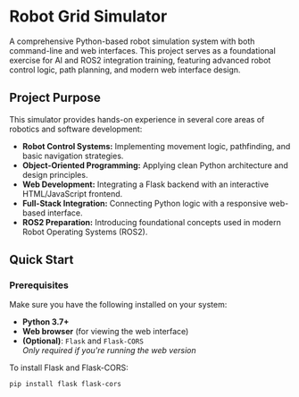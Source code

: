 # Robot Grid Simulator
A comprehensive Python-based robot simulation system with both command-line and web interfaces. This project serves as a foundational exercise for AI and ROS2 integration training, featuring advanced robot control logic, path planning, and modern web interface design.

## Project Purpose

This simulator provides hands-on experience in several core areas of robotics and software development:

- **Robot Control Systems:** Implementing movement logic, pathfinding, and basic navigation strategies.
- **Object-Oriented Programming:** Applying clean Python architecture and design principles.
- **Web Development:** Integrating a Flask backend with an interactive HTML/JavaScript frontend.
- **Full-Stack Integration:** Connecting Python logic with a responsive web-based interface.
- **ROS2 Preparation:** Introducing foundational concepts used in modern Robot Operating Systems (ROS2).

##  Quick Start

###  Prerequisites

Make sure you have the following installed on your system:

- **Python 3.7+**
- **Web browser** (for viewing the web interface)
- **(Optional)**: `Flask` and `Flask-CORS`  
  *Only required if you're running the web version*

To install Flask and Flask-CORS:

```bash
pip install flask flask-cors
